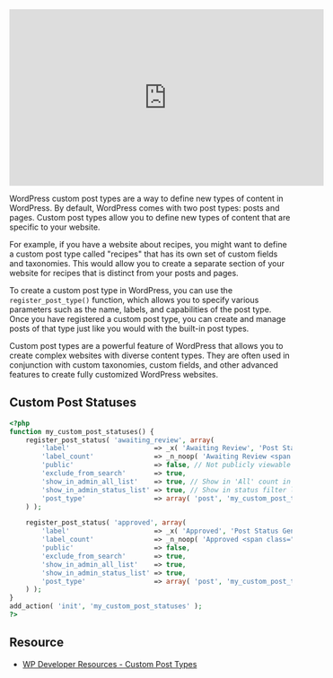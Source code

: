 <iframe width="560" height="315" src="https://www.youtube.com/embed/Orrn9f-L0mI" title="YouTube video player" frameborder="0" allow="accelerometer; autoplay; clipboard-write; encrypted-media; gyroscope; picture-in-picture; web-share" allowfullscreen></iframe>

WordPress custom post types are a way to define new types of content in WordPress. By default, WordPress comes with two post types: posts and pages. Custom post types allow you to define new types of content that are specific to your website.

For example, if you have a website about recipes, you might want to define a custom post type called "recipes" that has its own set of custom fields and taxonomies. This would allow you to create a separate section of your website for recipes that is distinct from your posts and pages.

To create a custom post type in WordPress, you can use the `register_post_type()` function, which allows you to specify various parameters such as the name, labels, and capabilities of the post type. Once you have registered a custom post type, you can create and manage posts of that type just like you would with the built-in post types.

Custom post types are a powerful feature of WordPress that allows you to create complex websites with diverse content types. They are often used in conjunction with custom taxonomies, custom fields, and other advanced features to create fully customized WordPress websites.

## Custom Post Statuses
```php
<?php
function my_custom_post_statuses() {
    register_post_status( 'awaiting_review', array(
        'label'                     => _x( 'Awaiting Review', 'Post Status General', 'your-text-domain' ),
        'label_count'               => _n_noop( 'Awaiting Review <span class="count">(%s)</span>', 'Awaiting Reviews <span class="count">(%s)</span>', 'your-text-domain' ),
        'public'                    => false, // Not publicly viewable on the front end
        'exclude_from_search'       => true,
        'show_in_admin_all_list'    => true, // Show in 'All' count in admin
        'show_in_admin_status_list' => true, // Show in status filter list at the top
        'post_type'                 => array( 'post', 'my_custom_post_type' ), // Limit to specific post types
    ) );

    register_post_status( 'approved', array(
        'label'                     => _x( 'Approved', 'Post Status General', 'your-text-domain' ),
        'label_count'               => _n_noop( 'Approved <span class="count">(%s)</span>', 'Approved <span class="count">(%s)</span>', 'your-text-domain' ),
        'public'                    => false,
        'exclude_from_search'       => true,
        'show_in_admin_all_list'    => true,
        'show_in_admin_status_list' => true,
        'post_type'                 => array( 'post', 'my_custom_post_type' ),
    ) );
}
add_action( 'init', 'my_custom_post_statuses' );
?>
```

## Resource
- [WP Developer Resources - Custom Post Types](https://developer.wordpress.org/plugins/post-types/)